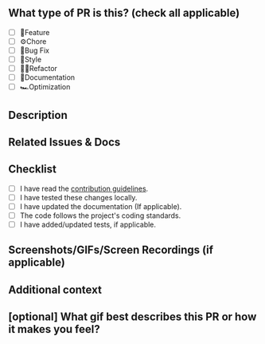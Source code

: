 ## What type of PR is this? (check all applicable)
- [ ] 🍕Feature
- [ ] ⚙️Chore
- [ ] 🐛Bug Fix
- [ ] 🎨Style
- [ ] 🧑‍💻Refactor
- [ ] 📕Documentation
- [ ] 🏎️Optimization

## Description
<!-- Briefly describe the changes introduced by this pull request -->

## Related Issues & Docs
<!--
For pull requests that relate or close an issue, please include them
below.  We like to follow [Github's guidance on linking issues to pull requests](https://docs.github.com/en/issues/tracking-your-work-with-issues/linking-a-pull-request-to-an-issue).

For example having the text: "closes #1234" would connect the current pull
request to issue 1234.  And when we merge the pull request, Github will
automatically close the issue.
-->

## Checklist
- [ ] I have read the [contribution guidelines]("./docs/CONTRIBUTING.md").
- [ ] I have tested these changes locally.
- [ ] I have updated the documentation (If applicable).
- [ ] The code follows the project's coding standards.
- [ ] I have added/updated tests, if applicable.

## Screenshots/GIFs/Screen Recordings (if applicable)
<!-- Visually demonstrate the changes, if applicable -->

## Additional context
<!-- Add any additional information that might be relevant to the review process -->

## [optional] What gif best describes this PR or how it makes you feel?
